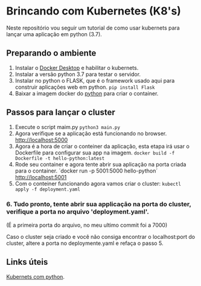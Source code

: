 # Brincando com Kubernetes (K8's)
Neste repositório vou seguir um tutorial de como usar kubernets para lançar uma aplicação em python (3.7).
## Preparando o ambiente
1. Instalar o [Docker Desktop](https://hub.docker.com/editions/community/docker-ce-desktop-windows) e habilitar o kubernets.
2. Instalar a versão python 3.7 para testar o servidor.
3. Instalar no python o FLASK, que é o framework usado aqui para construir aplicações web em python.
`pip install Flask`
4. Baixar a imagem docker do [python](https://hub.docker.com/_/python/) para criar o container.

## Passos para lançar o cluster
 1. Execute o script maim.py
`python3 main.py`   
 2. Agora verifique se a aplicação está funcionando no browser.
[http://localhost:5000](http://localhost:5000)
 3. Agora é a hora de criar o conteiner da aplicação, esta etapa irá usar o Dockerfile para configurar sua app na imagem. 
```docker build -f Dockerfile -t hello-python:latest```
 4. Rode seu container e agora tente abrir sua aplicação na porta criada para o container.
´docker run -p 5001:5000 hello-python´
[http://localhost:5001](http://localhost:5001)
 5. Com o conteiner funcionando agora vamos criar o cluster:
```kubectl apply -f deployment.yaml```
### 6. Tudo pronto, tente abrir sua applicação na porta do cluster, verifique a porta no arquivo 'deployment.yaml'.
(É a primeira porta do arquivo, no meu ultimo commit foi a 7000)

Caso o cluster seja criado e você não consiga encontrar o localhost:port do cluster, altere a porta no deploymente.yaml e refaça o passo 5.

## Links úteis
[Kubernets com python](https://kubernetes.io/blog/2019/07/23/get-started-with-kubernetes-using-python/).

